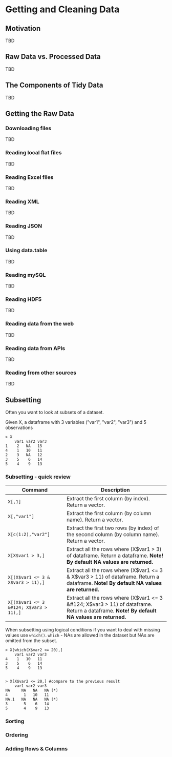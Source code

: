 # Getting and Cleaning Data

## Motivation
TBD
## Raw Data vs. Processed Data
TBD
## The Components of Tidy Data
TBD

## Getting the Raw Data
### Downloading files
TBD
### Reading local flat files
TBD
### Reading Excel files
TBD
### Reading XML
TBD
### Reading JSON
TBD
### Using __data.table__
TBD
### Reading mySQL
TBD
### Reading HDF5
TBD
### Reading data from the web
TBD
### Reading data from APIs
TBD
### Reading from other sources
TBD

## Subsetting
Often you want to look at subsets of a dataset.

Given X, a dataframe with 3 variables ("var1", "var2", "var3") and 5 observations

	> X
  		var1 var2 var3
	1    2   NA   15
	4    1   10   11
	2    3   NA   12
	3    5    6   14
	5    4    9   13

### Subsetting - quick review
|Command | Description|
|--------|------------|
|`X[,1]`|Extract the first column (by index). Return a vector.|
|`X[,"var1"]`|Extract the first column (by column name). Return a vector.|
|`X[c(1:2),"var2"]`|Extract the first two rows (by index) of the second column (by column name). Return a vector.|
|`X[X$var1 > 3,]`|Extract all the rows where (X$var1 > 3) of dataframe. Return a dataframe. __Note! By default NA values are returned.__|
|`X[(X$var1 <= 3 & X$var3 > 11),]`|Extract all the rows where (X$var1 <= 3 & X$var3 > 11) of dataframe. Return a dataframe. __Note! By default NA values are returned.__|
|`X[(X$var1 <= 3 &#124; X$var3 > 11),]`|Extract all the rows where (X$var1 <= 3 &#124; X$var3 > 11) of dataframe. Return a dataframe. __Note! By default NA values are returned.__|

When subsetting using logical conditions if you want to deal with missing values use `which()`. `which` - NAs are allowed in the dataset but NAs are omitted from the subset.

	> X[which(X$var2 <= 20),]
  		var1 var2 var3
	4    1   10   11
	3    5    6   14
	5    4    9   13


	> X[X$var2 <= 20,] #compare to the previous result
     	var1 var2 var3
	NA     NA   NA   NA (*)
	4       1   10   11
	NA.1   NA   NA   NA (*)
	3       5    6   14
	5       4    9   13

### Sorting

### Ordering
### Adding Rows & Columns